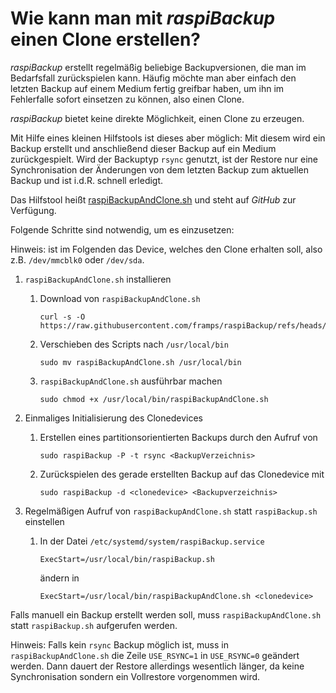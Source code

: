 # Wie kann man mit *raspiBackup* einen Clone erstellen?

*raspiBackup* erstellt regelmäßig beliebige Backupversionen, die man im
Bedarfsfall zurückspielen kann. Häufig möchte man aber einfach den letzten Backup
auf einem Medium fertig greifbar haben, um ihn im Fehlerfalle sofort einsetzen
zu können, also einen Clone.

*raspiBackup* bietet keine direkte Möglichkeit, einen Clone zu erzeugen.

Mit Hilfe eines kleinen Hilfstools ist dieses aber möglich: Mit diesem
wird ein Backup erstellt und anschließend dieser Backup auf ein Medium
zurückgespielt. Wird der Backuptyp `rsync` genutzt, ist der Restore nur eine
Synchronisation der Änderungen von dem letzten Backup zum aktuellen Backup und
ist i.d.R. schnell erledigt.

Das Hilfstool heißt [raspiBackupAndClone.sh](https://github.com/framps/raspiBackup/blob/master/helper/raspiBackupAndClone.sh) und steht auf *GitHub* zur Verfügung.

Folgende Schritte sind notwendig, um es einzusetzen:

Hinweis: <clonedevice> ist im Folgenden das Device, welches den Clone erhalten soll, also z.B. `/dev/mmcblk0` oder `/dev/sda`.

 1. `raspiBackupAndClone.sh` installieren

     1. Download von `raspiBackupAndClone.sh`
        ```
        curl -s -O https://raw.githubusercontent.com/framps/raspiBackup/refs/heads/master/helper/raspiBackupAndClone.sh
        ```
     2. Verschieben des Scripts nach `/usr/local/bin`
        ```
        sudo mv raspiBackupAndClone.sh /usr/local/bin
        ```
     3. `raspiBackupAndClone.sh` ausführbar machen
        ```
        sudo chmod +x /usr/local/bin/raspiBackupAndClone.sh
        ```

 2. Einmaliges Initialisierung des Clonedevices

     1. Erstellen eines partitionsorientierten Backups durch den Aufruf von
        ```
        sudo raspiBackup -P -t rsync <BackupVerzeichnis>
        ```
     2. Zurückspielen des gerade erstellten Backup auf das Clonedevice mit
        ```
        sudo raspiBackup -d <clonedevice> <Backupverzeichnis>
        ```

 3. Regelmäßigen Aufruf von `raspiBackupAndClone.sh` statt `raspiBackup.sh` einstellen

     1. In der Datei `/etc/systemd/system/raspiBackup.service`
        ```
        ExecStart=/usr/local/bin/raspiBackup.sh
        ```
        ändern in
        ```
        ExecStart=/usr/local/bin/raspiBackupAndClone.sh <clonedevice>
        ````

Falls manuell ein Backup erstellt werden soll,
muss `raspiBackupAndClone.sh` statt `raspiBackup.sh` aufgerufen werden.

Hinweis: Falls kein `rsync` Backup möglich ist, muss in `raspiBackupAndClone.sh` die
Zeile `USE_RSYNC=1` in `USE_RSYNC=0` geändert werden. Dann dauert der Restore
allerdings wesentlich länger, da keine Synchronisation sondern ein Vollrestore
vorgenommen wird.

[.status]: rft
[.source]: https://www.linux-tips-and-tricks.de/de/raspibackupcategoried/684-wie-kann-man-mit-raspibackup-einen-clone-erstellen
[.source]: https://www.linux-tips-and-tricks.de/en/raspibackupcategorye/685-how-to-create-a-cold-standby-clone-with-raspibackup
